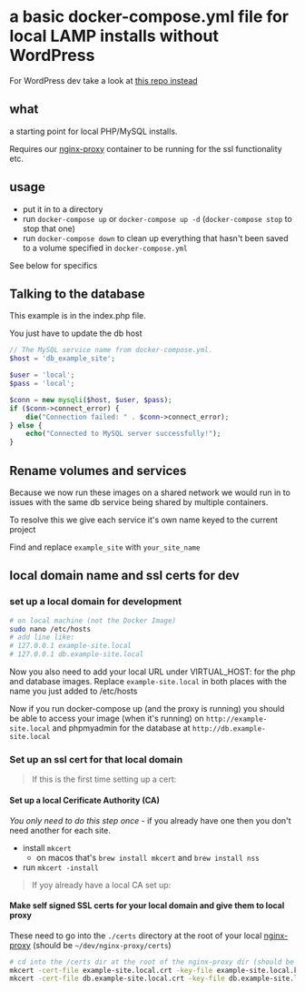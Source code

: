 # a basic docker-compose.yml file for local LAMP installs without WordPress

For WordPress dev take a look at [this repo instead](https://github.com/sleepingkiwi/wordpress-docker)

## what

a starting point for local PHP/MySQL installs.

Requires our [nginx-proxy](https://github.com/sleepingkiwi/nginx-proxy-docker) container to be running for the ssl functionality etc.

## usage

- put it in to a directory
- run `docker-compose up` or `docker-compose up -d` (`docker-compose stop` to stop that one)
- run `docker-compose down` to clean up everything that hasn't been saved to a volume specified in `docker-compose.yml`

See below for specifics

## Talking to the database

This example is in the index.php file.

You just have to update the db host

``` php
// The MySQL service name from docker-compose.yml.
$host = 'db_example_site';

$user = 'local';
$pass = 'local';

$conn = new mysqli($host, $user, $pass);
if ($conn->connect_error) {
    die("Connection failed: " . $conn->connect_error);
} else {
    echo("Connected to MySQL server successfully!");
}
```

## Rename volumes and services

Because we now run these images on a shared network we would run in to issues with the same db service being shared by multiple containers.

To resolve this we give each service it's own name keyed to the current project

Find and replace `example_site` with `your_site_name`

## local domain name and ssl certs for dev

### set up a local domain for development

``` bash
# on local machine (not the Docker Image)
sudo nano /etc/hosts
# add line like:
# 127.0.0.1 example-site.local
# 127.0.0.1 db.example-site.local
```

Now you also need to add your local URL under VIRTUAL_HOST: for the php and database images. Replace `example-site.local` in both places with the name you just added to /etc/hosts

Now if you run docker-compose up (and the proxy is running) you should be able to access your image (when it's running) on `http://example-site.local` and phpmyadmin for the database at `http://db.example-site.local`

### Set up an ssl cert for that local domain

> If this is the first time setting up a cert:

#### Set up a local Cerificate Authority (CA)

_You only need to do this step once_ - if you already have one then you don't need another for each site.

- install `mkcert`
  - on macos that's `brew install mkcert` and `brew install nss`
- run `mkcert -install`

> If yoy already have a local CA set up:

#### Make self signed SSL certs for your local domain and give them to local proxy

These need to go into the `./certs` directory at the root of your local [nginx-proxy](https://github.com/sleepingkiwi/nginx-proxy-docker) (should be `~/dev/nginx-proxy/certs`)

``` bash
# cd into the /certs dir at the root of the nginx-proxy dir (should be ~/dev/nginx-proxy/certs)
mkcert -cert-file example-site.local.crt -key-file example-site.local.key example-site.local
mkcert -cert-file db.example-site.local.crt -key-file db.example-site.local.key db.example-site.local
```
